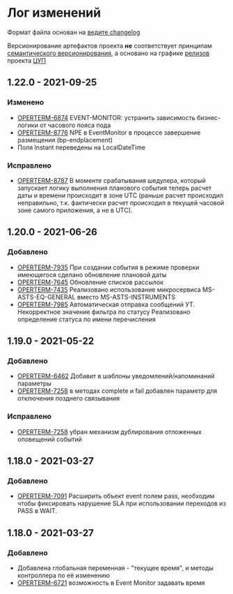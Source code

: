 # Лог изменений

Формат файла основан на [ведите changelog](https://keepachangelog.com/ru/1.0.0/)

Версионирование артефактов проекта **не** соответствует принципам [семантического версионирования](https://semver.org/),
а основано на графике [релизов](http://jira.moex.com/projects/PRODPMH)
проекта [ЦУП](http://jira.moex.com/projects/OPERTERM)

## 1.22.0 - 2021-09-25

### Изменено

- [OPERTERM-6874](https://jira.moex.com/browse/OPERTERM-6874) EVENT-MONITOR: устранить зависимость бизнес-логики от
  часового пояса пода
- [OPERTERM-8776](OPERTERM-8776) NPE в EventMonitor в процессе завершение размещения (bp-endplacement)
- Поля Instant переведены на LocalDateTime

### Исправлено

- [OPERTERM-8787](https://jira.moex.com/browse/OPERTERM-8787) В моменте срабатывания шедулера, который запускает логику
  выполнения планового события теперь расчет даты и времени происходит в зоне UTC (раньше расчет происходил неправильно,
  т.к. фактически расчет происходил в текущей часовой зоне самого приложения, а не в UTC).

## 1.20.0 - 2021-06-26

### Добавлено

- [OPERTERM-7935](https://jira.moex.com/browse/OPERTERM-7935) При создании события в режиме проверки имеющегося сделано
  обновление плановой даты
- [OPERTERM-7645](https://jira.moex.com/browse/OPERTERM-7645) Обновление списков рассылок
- [OPERTERM-7435](https://jira.moex.com/browse/OPERTERM-7435) Реализовано использование микросервиса MS-ASTS-EQ-GENERAL
  вместо MS-ASTS-INSTRUMENTS
- [OPERTERM-7985](https://jira.moex.com/browse/OPERTERM-7985) Автоматическая отправка сообщений УТ. Некорректное
  значение фильтра по статусу Реализовано определение статуса по имени перечисления

## 1.19.0 - 2021-05-22

### Добавлено

- [OPERTERM-6462](https://jira.moex.com/browse/OPERTERM-6462) Добавит в шаблоны уведомлений/напоминаний параметры
- [OPERTERM-7258](https://jira.moex.com/browse/OPERTERM-7258) в методах complete и fail добавлен параметр для отключения
  позднего связывания

### Исправлено

- [OPERTERM-7258](https://jira.moex.com/browse/OPERTERM-7258) убран механизм дублирования отложенных оповещений событий

## 1.18.0 - 2021-03-27

### Добавлено

- [OPERTERM-7091](https://jira.moex.com/browse/OPERTERM-7091) Расширить объект event полем pass, необходим чтобы
  фиксировать нарушение SLA при использовании переходов из PASS в WAIT.

## 1.18.0 - 2021-03-27

### Добавлено

- Добавлена глобальная переменная - "текущее время", и методы контроллера по её изменению
- [OPERTERM-6721](https://jira.moex.com/browse/OPERTERM-6721) возможность в Event Monitor задавать время